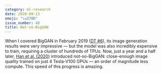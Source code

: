 ```yaml
---
category: ml-research
date: 2020-09-13
emoji: "\u270D"
issue_number: 48
title: Not-so-BigGAN
---
```


When I covered BigGAN in February 2019 ([DT #6](https://dynamicallytyped.com/issues/6-deep-reinforcement-learning-from-an-atari-zoo-to-a-self-driving-car-in-20-minutes-155882?utm_campaign=Dynamically%20Typed&utm_medium=email&utm_source=Revue%20newsletter)), its image generation results were very impressive — but the model was also incredibly expensive to train, requiring a cluster of hundreds of TPUs.
Now, just a year and a half later, [Han et al.
(2020)](https://arxiv.org/abs/2009.04433?utm_campaign=Dynamically%20Typed&utm_medium=email&utm_source=Revue%20newsletter) introduced not-so-BigGAN: close-enough image quality trained on just 4 Tesla-V100 GPUs — an order of magnitude less compute.
This speed of this progress is amazing.